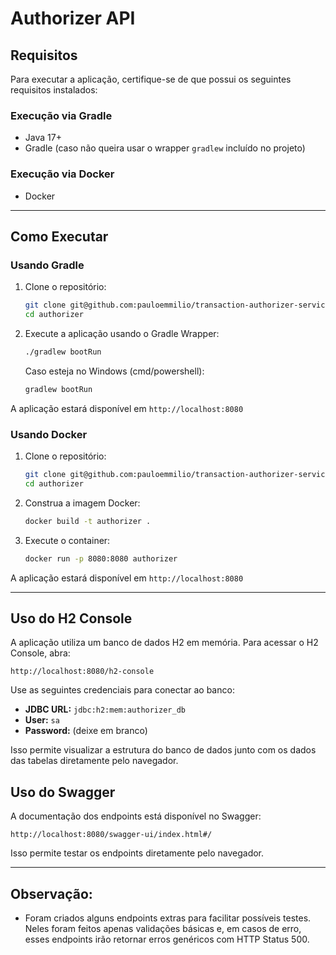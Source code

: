 # Authorizer API

## Requisitos
Para executar a aplicação, certifique-se de que possui os seguintes requisitos instalados:

### **Execução via Gradle**
- Java 17+
- Gradle (caso não queira usar o wrapper `gradlew` incluído no projeto)

### **Execução via Docker**
- Docker

---

## Como Executar

### **Usando Gradle**
1. Clone o repositório:
   ```sh
   git clone git@github.com:pauloemmilio/transaction-authorizer-service.git
   cd authorizer
   ```
2. Execute a aplicação usando o Gradle Wrapper:
   ```sh
   ./gradlew bootRun
   ```
   Caso esteja no Windows (cmd/powershell):
   ```cmd
   gradlew bootRun
   ```

A aplicação estará disponível em `http://localhost:8080`

### **Usando Docker**
1. Clone o repositório:
   ```sh
   git clone git@github.com:pauloemmilio/transaction-authorizer-service.git
   cd authorizer
   ```
2. Construa a imagem Docker:
   ```sh
   docker build -t authorizer .
   ```
3. Execute o container:
   ```sh
   docker run -p 8080:8080 authorizer
   ```

A aplicação estará disponível em `http://localhost:8080`

---

## **Uso do H2 Console**

A aplicação utiliza um banco de dados H2 em memória.
Para acessar o H2 Console, abra:
```
http://localhost:8080/h2-console
```

Use as seguintes credenciais para conectar ao banco:
- **JDBC URL:** `jdbc:h2:mem:authorizer_db`
- **User:** `sa`
- **Password:** (deixe em branco)

Isso permite visualizar a estrutura do banco de dados junto com os dados das tabelas diretamente pelo navegador.

## **Uso do Swagger**

A documentação dos endpoints está disponível no Swagger:
```
http://localhost:8080/swagger-ui/index.html#/
```
Isso permite testar os endpoints diretamente pelo navegador.

---

## **Observação:**

- Foram criados alguns endpoints extras para facilitar possíveis testes. Neles foram feitos apenas validações básicas e, em casos de erro, esses endpoints irão retornar erros genéricos com HTTP Status 500.
